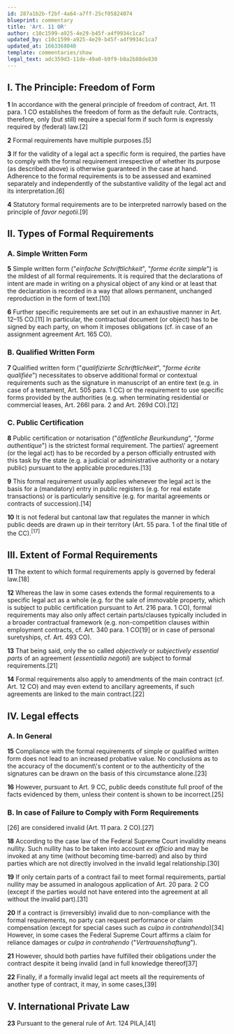 ```yaml
---
id: 287a1b2b-f2bf-4a64-a7ff-25cf05824074
blueprint: commentary
title: 'Art. 11 OR'
author: c10c1599-a925-4e29-b45f-a4f9934c1ca7
updated_by: c10c1599-a925-4e29-b45f-a4f9934c1ca7
updated_at: 1663368040
template: commentaries/show
legal_text: adc359d3-11de-49a0-b9f9-b8a2b88de830
---
```

<h2><strong>I. The Principle: Freedom of&nbsp;Form</strong></h2>
<p><strong>1</strong> In accordance with the general principle of freedom of contract, Art. 11 para. 1 CO establishes the freedom of form as the default rule. Contracts, therefore, only (but still) require a special form if such form is expressly required by (federal) law.<a>[2]</a></p>
<p><strong>2</strong> Formal requirements have multiple purposes.<a>[5]</a></p>
<p><strong>3</strong> If for the validity of a legal act a specific form is required, the parties have to comply with the formal requirement irrespective of whether its purpose (as described above) is otherwise guaranteed in the case at hand. Adherence to the formal requirements is to be assessed and examined separately and independently of the substantive validity of the legal act and its interpretation.<a>[6]</a></p>
<p><strong>4</strong> Statutory formal requirements are to be interpreted narrowly based on the principle of <em>favor negotii</em>.<a>[9]</a></p>
<h2><strong>II. Types of Formal Requirements</strong></h2>
<h3><strong>A. Simple Written Form</strong></h3>
<p><strong>5</strong> Simple written form ("<em>einfache Schriftlichkeit</em>", "<em>forme écrite simple</em>") is the mildest of all formal requirements. It is required that the declarations of intent are made in writing on a physical object of any kind or at least that the declaration is recorded in a way that allows permanent, unchanged reproduction in the form of text.<a>[10]</a></p>
<p><strong>6</strong> Further specific requirements are set out in an exhaustive manner in Art. 12–15 CO.<a>[11]</a> In particular, the contractual document (or object) has to be signed by each party, on whom it imposes obligations (cf. in case of an assignment agreement Art.&nbsp;165&nbsp;CO).</p>
<h3><strong>B. Qualified Written Form</strong></h3>
<p><strong>7 </strong>Qualified written form ("<em>qualifizierte Schriftlichkeit</em>", "<em>forme écrite qualifiée</em>") necessitates to observe additional formal or contextual requirements such as the signature in manuscript of an entire text (e.g. in case of a testament, Art.&nbsp;505 para.&nbsp;1 CC) or the requirement to use specific forms provided by the authorities (e.g. when terminating residential or commercial leases, Art.&nbsp;266l para.&nbsp;2 and Art.&nbsp;269d CO).<a>[12]</a></p>
<h3><strong>C. Public Certification</strong></h3>
<p><strong>8</strong> Public certification or notarisation ("<em>öffentliche Beurkundung</em>", "<em>forme authentique</em>") is the strictest formal requirement. The parties\' agreement (or the legal act) has to be recorded by a person officially entrusted with this task by the state (e.g. a judicial or administrative authority or a notary public) pursuant to the applicable procedures.<a>[13]</a></p>
<p><strong>9</strong> This formal requirement usually applies whenever the legal act is the basis for a (mandatory) entry in public registers (e.g. for real estate transactions) or is particularly sensitive (e.g. for marital agreements or contracts of succession).<a>[14]</a></p>
<p><strong>10</strong> It is not federal but cantonal law that regulates the manner in which public deeds are drawn up in their territory (Art.&nbsp;55 para.&nbsp;1 of the final title of the CC).<a><sup>[17]</sup></a></p>
<h2><strong>III. Extent of Formal Requirements&nbsp;</strong></h2>
<p><strong>11</strong> The extent to which formal requirements apply is governed by federal law.<a>[18]</a></p>
<p><strong>12</strong> Whereas the law in some cases extends the formal requirements to a specific legal act as a whole (e.g. for the sale of immovable property, which is subject to public certification pursuant to Art.&nbsp;216 para.&nbsp;1 CO), formal requirements may also only affect certain parts/clauses typically included in a broader contractual framework (e.g. non-competition clauses within employment contracts, cf.&nbsp;Art.&nbsp;340 para.&nbsp;1 CO<a>[19]</a> or in case of personal suretyships, cf.&nbsp;Art.&nbsp;493 CO).</p>
<p><strong>13</strong> That being said, only the so called <em>objectively</em> or <em>subjectively</em> <em>essential parts</em> of an agreement (<em>essentialia negotii</em>) are subject to formal requirements.<a>[21]</a></p>
<p><strong>14</strong> Formal requirements also apply to amendments of the main contract (cf. Art. 12 CO) and may even extend to ancillary agreements, if such agreements are linked to the main contract.<a>[22]</a></p>
<h2><strong>IV. Legal effects&nbsp;</strong></h2>
<h3><strong>A. In General</strong></h3>
<p><strong>15</strong> Compliance with the formal requirements of simple or qualified written form does not lead to an increased probative value. No conclusions as to the accuracy of the document\'s content or to the authenticity of the signatures can be drawn on the basis of this circumstance alone.<a>[23]</a></p>
<p><strong>16</strong> However, pursuant to Art.&nbsp;9 CC, public deeds constitute full proof of the facts evidenced by them, unless their content is shown to be incorrect.<a>[25]</a></p>
<h3><strong>B. In case of Failure to Comply with Form Requirements</strong></h3>
<p>[26]</a> are considered invalid (Art. 11 para. 2 CO).<a>[27]</a></p>
<p><strong>18</strong> According to the case law of the Federal Supreme Court invalidity means nullity. Such nullity has to be taken into account <em>ex officio </em>and may be invoked at any time (without becoming time-barred) and also by third parties which are not directly involved in the invalid legal relationship.<a>[30]</a></p>
<p><strong>19</strong> If only certain parts of a contract fail to meet formal requirements, partial nullity may be assumed in analogous application of Art.&nbsp;20 para.&nbsp;2 CO (except if the parties would not have entered into the agreement at all without the invalid part).<a>[31]</a></p>
<p><strong>20</strong> If a contract is (irreversibly) invalid due to non-compliance with the formal requirements, no party can request performance or claim compensation (except for special cases such as <em>culpa in contrahendo</em>)<a>[34]</a> However, in some cases the Federal Supreme Court affirms a claim for reliance damages or <em>culpa in contrahendo</em> ("<em>Vertrauenshaftung</em>").</p>
<p><strong>21</strong> However, should both parties have fulfilled their obligations under the contract despite it being invalid (and in full knowledge thereof<a>[37]</a></p>
<p><strong>22</strong> Finally, if a formally invalid legal act meets all the requirements of another type of contract, it may, in some cases,<a>[39]</a></p>
<h2><strong>V. International Private Law</strong></h2>
<p><strong>23</strong> Pursuant to the general rule of Art. 124 PILA,<a>[41]</a></p>